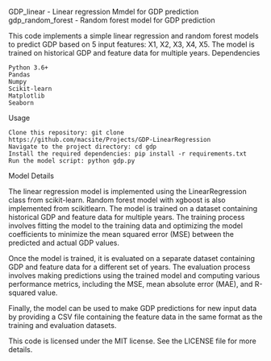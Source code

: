 GDP_linear - Linear regression Mmdel for GDP prediction
gdp_random_forest - Random forest model for GDP prediction

This code implements a simple linear regression and random forest models to predict GDP based on 5 input features: X1, X2, X3, X4, X5. The model is trained on historical GDP and feature data for multiple years.
Dependencies

    Python 3.6+
    Pandas
    Numpy
    Scikit-learn
    Matplotlib
    Seaborn

Usage

    Clone this repository: git clone https://github.com/macsite/Projects/GDP-LinearRegression
    Navigate to the project directory: cd gdp
    Install the required dependencies: pip install -r requirements.txt
    Run the model script: python gdp.py


Model Details

The linear regression model is implemented using the LinearRegression class from scikit-learn. Random forest model with xgboost is also implemented from scikitlearn. The model is trained on a dataset containing historical GDP and feature data for multiple years. The training process involves fitting the model to the training data and optimizing the model coefficients to minimize the mean squared error (MSE) between the predicted and actual GDP values.

Once the model is trained, it is evaluated on a separate dataset containing GDP and feature data for a different set of years. The evaluation process involves making predictions using the trained model and computing various performance metrics, including the MSE, mean absolute error (MAE), and R-squared value.

Finally, the model can be used to make GDP predictions for new input data by providing a CSV file containing the feature data in the same format as the training and evaluation datasets. 

This code is licensed under the MIT license. See the LICENSE file for more details.

